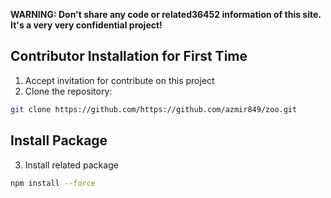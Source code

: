 

**WARNING: Don't share any code or related36452 information of this site. It's a very very confidential project!**

## Contributor Installation for First Time
1. Accept invitation for contribute on this project
2. Clone the repository:
```sh
git clone https://github.com/https://github.com/azmir849/zoo.git
```

## Install Package
3. Install related package
```sh
npm install --force
```

